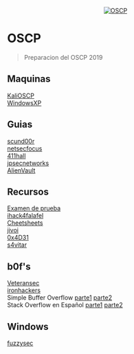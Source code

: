 <p align="center">
<a href="https://www.offensive-security.com/information-security-certifications/oscp-offensive-security-certified-professional/"><img src="https://www.offensive-security.com/wp-content/uploads/2015/09/Offsec-Red-Site-Logo-2015-3001.png" title="OSCP" alt="OSCP"></a>
</p>

# OSCP
> Preparacion del OSCP 2019

## Maquinas
[KaliOSCP](https://images.offensive-security.com/pwk-kali-vm.7z)
<br>
[WindowsXP](https://www.makeuseof.com/tag/download-windows-xp-for-free-and-legally-straight-from-microsoft-si/)
<br>

## Guias
[scund00r](https://scund00r.com/all/oscp/2018/02/25/passing-oscp.html)
<br>
[netsecfocus](https://www.netsecfocus.com/oscp/2019/03/29/The_Journey_to_Try_Harder-_TJNulls_Preparation_Guide_for_PWK_OSCP.html)
<br>
[411hall](https://411hall.github.io/OSCP-Preparation/)
<br>
[jpsecnetworks](https://www.jpsecnetworks.com/)
<br>
[AlienVault](https://www.alienvault.com/blogs/security-essentials/how-to-prepare-to-take-the-oscp)

## Recursos
[Examen de prueba](https://www.hackplayers.com/2018/08/examen-de-prueba-para-estudiantes-del-OSCP.html)
<br>
[ihack4falafel](https://github.com/ihack4falafel/OSCP)
<br>
[Cheetsheets](https://ired.team/offensive-security-experiments/offensive-security-cheetsheets)
<br>
[jivoi](https://github.com/jivoi/pentest)
<br>
[0x4D31](https://github.com/0x4D31/awesome-oscp#oscp-reviews-and-guides)
<br>
[s4vitar](https://gist.github.com/s4vitar/b88fefd5d9fbbdcc5f30729f7e06826e)

## b0f's
[Veteransec](https://veteransec.com/2018/09/10/32-bit-windows-buffer-overflows-made-easy/)
<br>
[ironhackers](https://ironhackers.es/tutoriales/preparacion-oscp-windows-buffer-overflow/)
<br>
Simple Buffer Overflow [parte1](https://mega.nz/#!2dMDUSAQ!Cj_7jFtjKMq0VtFpG6N9jykJZCI12JyfVum8jrpJPsE) [parte2](https://mega.nz/#!yUFzxSra!gba7t__lHtRAgjmjcuGXvfXkcZi3SRPiMo5bnLMFm9E)
<br>
Stack Overflow en Español [parte1](https://youtu.be/7KZ5LCFr6Sw) [parte2](https://www.youtube.com/watch?v=eajvZQNoUq0)

## Windows
[fuzzysec](https://www.fuzzysecurity.com/tutorials/16.html)
<br>
